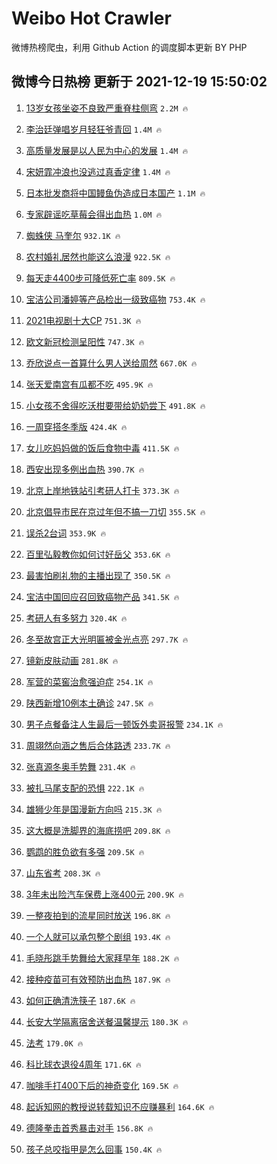 # Weibo Hot Crawler 



微博热榜爬虫，利用 Github Action 的调度脚本更新 BY PHP 


## 微博今日热榜 更新于 2021-12-19 15:50:02 
1. [13岁女孩坐姿不良致严重脊柱侧弯](https://s.weibo.com/weibo?q=%2313%E5%B2%81%E5%A5%B3%E5%AD%A9%E5%9D%90%E5%A7%BF%E4%B8%8D%E8%89%AF%E8%87%B4%E4%B8%A5%E9%87%8D%E8%84%8A%E6%9F%B1%E4%BE%A7%E5%BC%AF%23&Refer=top) `2.2M 🔥` 

1. [李治廷弹唱岁月轻狂爷青回](https://s.weibo.com/weibo?q=%23%E6%9D%8E%E6%B2%BB%E5%BB%B7%E5%BC%B9%E5%94%B1%E5%B2%81%E6%9C%88%E8%BD%BB%E7%8B%82%E7%88%B7%E9%9D%92%E5%9B%9E%23&Refer=top) `1.4M 🔥` 

1. [高质量发展是以人民为中心的发展](https://s.weibo.com/weibo?q=%23%E9%AB%98%E8%B4%A8%E9%87%8F%E5%8F%91%E5%B1%95%E6%98%AF%E4%BB%A5%E4%BA%BA%E6%B0%91%E4%B8%BA%E4%B8%AD%E5%BF%83%E7%9A%84%E5%8F%91%E5%B1%95%23&Refer=top) `1.4M 🔥` 

1. [宋妍霏冲浪也没逃过真香定律](https://s.weibo.com/weibo?q=%23%E5%AE%8B%E5%A6%8D%E9%9C%8F%E5%86%B2%E6%B5%AA%E4%B9%9F%E6%B2%A1%E9%80%83%E8%BF%87%E7%9C%9F%E9%A6%99%E5%AE%9A%E5%BE%8B%23&Refer=top) `1.4M 🔥` 

1. [日本批发商将中国鳗鱼伪造成日本国产](https://s.weibo.com/weibo?q=%23%E6%97%A5%E6%9C%AC%E6%89%B9%E5%8F%91%E5%95%86%E5%B0%86%E4%B8%AD%E5%9B%BD%E9%B3%97%E9%B1%BC%E4%BC%AA%E9%80%A0%E6%88%90%E6%97%A5%E6%9C%AC%E5%9B%BD%E4%BA%A7%23&Refer=top) `1.1M 🔥` 

1. [专家辟谣吃草莓会得出血热](https://s.weibo.com/weibo?q=%23%E4%B8%93%E5%AE%B6%E8%BE%9F%E8%B0%A3%E5%90%83%E8%8D%89%E8%8E%93%E4%BC%9A%E5%BE%97%E5%87%BA%E8%A1%80%E7%83%AD%23&Refer=top) `1.0M 🔥` 

1. [蜘蛛侠 马奎尔](https://s.weibo.com/weibo?q=%E8%9C%98%E8%9B%9B%E4%BE%A0%20%E9%A9%AC%E5%A5%8E%E5%B0%94&Refer=top) `932.1K 🔥` 

1. [农村婚礼居然也能这么浪漫](https://s.weibo.com/weibo?q=%23%E5%86%9C%E6%9D%91%E5%A9%9A%E7%A4%BC%E5%B1%85%E7%84%B6%E4%B9%9F%E8%83%BD%E8%BF%99%E4%B9%88%E6%B5%AA%E6%BC%AB%23&Refer=top) `922.5K 🔥` 

1. [每天走4400步可降低死亡率](https://s.weibo.com/weibo?q=%23%E6%AF%8F%E5%A4%A9%E8%B5%B04400%E6%AD%A5%E5%8F%AF%E9%99%8D%E4%BD%8E%E6%AD%BB%E4%BA%A1%E7%8E%87%23&Refer=top) `809.5K 🔥` 

1. [宝洁公司潘婷等产品检出一级致癌物](https://s.weibo.com/weibo?q=%23%E5%AE%9D%E6%B4%81%E5%85%AC%E5%8F%B8%E6%BD%98%E5%A9%B7%E7%AD%89%E4%BA%A7%E5%93%81%E6%A3%80%E5%87%BA%E4%B8%80%E7%BA%A7%E8%87%B4%E7%99%8C%E7%89%A9%23&Refer=top) `753.4K 🔥` 

1. [2021电视剧十大CP](https://s.weibo.com/weibo?q=%232021%E7%94%B5%E8%A7%86%E5%89%A7%E5%8D%81%E5%A4%A7CP%23&Refer=top) `751.3K 🔥` 

1. [欧文新冠检测呈阳性](https://s.weibo.com/weibo?q=%23%E6%AC%A7%E6%96%87%E6%96%B0%E5%86%A0%E6%A3%80%E6%B5%8B%E5%91%88%E9%98%B3%E6%80%A7%23&Refer=top) `747.3K 🔥` 

1. [乔欣说点一首算什么男人送给周然](https://s.weibo.com/weibo?q=%23%E4%B9%94%E6%AC%A3%E8%AF%B4%E7%82%B9%E4%B8%80%E9%A6%96%E7%AE%97%E4%BB%80%E4%B9%88%E7%94%B7%E4%BA%BA%E9%80%81%E7%BB%99%E5%91%A8%E7%84%B6%23&Refer=top) `667.0K 🔥` 

1. [张天爱南宫有瓜都不吃](https://s.weibo.com/weibo?q=%23%E5%BC%A0%E5%A4%A9%E7%88%B1%E5%8D%97%E5%AE%AB%E6%9C%89%E7%93%9C%E9%83%BD%E4%B8%8D%E5%90%83%23&Refer=top) `495.9K 🔥` 

1. [小女孩不舍得吃沃柑要带给奶奶尝下](https://s.weibo.com/weibo?q=%23%E5%B0%8F%E5%A5%B3%E5%AD%A9%E4%B8%8D%E8%88%8D%E5%BE%97%E5%90%83%E6%B2%83%E6%9F%91%E8%A6%81%E5%B8%A6%E7%BB%99%E5%A5%B6%E5%A5%B6%E5%B0%9D%E4%B8%8B%23&Refer=top) `491.8K 🔥` 

1. [一周穿搭冬季版](https://s.weibo.com/weibo?q=%E4%B8%80%E5%91%A8%E7%A9%BF%E6%90%AD%E5%86%AC%E5%AD%A3%E7%89%88&Refer=top) `424.4K 🔥` 

1. [女儿吃妈妈做的饭后食物中毒](https://s.weibo.com/weibo?q=%23%E5%A5%B3%E5%84%BF%E5%90%83%E5%A6%88%E5%A6%88%E5%81%9A%E7%9A%84%E9%A5%AD%E5%90%8E%E9%A3%9F%E7%89%A9%E4%B8%AD%E6%AF%92%23&Refer=top) `411.5K 🔥` 

1. [西安出现多例出血热](https://s.weibo.com/weibo?q=%23%E8%A5%BF%E5%AE%89%E5%87%BA%E7%8E%B0%E5%A4%9A%E4%BE%8B%E5%87%BA%E8%A1%80%E7%83%AD%23&Refer=top) `390.7K 🔥` 

1. [北京上岸地铁站引考研人打卡](https://s.weibo.com/weibo?q=%23%E5%8C%97%E4%BA%AC%E4%B8%8A%E5%B2%B8%E5%9C%B0%E9%93%81%E7%AB%99%E5%BC%95%E8%80%83%E7%A0%94%E4%BA%BA%E6%89%93%E5%8D%A1%23&Refer=top) `373.3K 🔥` 

1. [北京倡导市民在京过年但不搞一刀切](https://s.weibo.com/weibo?q=%23%E5%8C%97%E4%BA%AC%E5%80%A1%E5%AF%BC%E5%B8%82%E6%B0%91%E5%9C%A8%E4%BA%AC%E8%BF%87%E5%B9%B4%E4%BD%86%E4%B8%8D%E6%90%9E%E4%B8%80%E5%88%80%E5%88%87%23&Refer=top) `355.5K 🔥` 

1. [误杀2台词](https://s.weibo.com/weibo?q=%23%E8%AF%AF%E6%9D%802%E5%8F%B0%E8%AF%8D%23&Refer=top) `353.9K 🔥` 

1. [百里弘毅教你如何讨好岳父](https://s.weibo.com/weibo?q=%23%E7%99%BE%E9%87%8C%E5%BC%98%E6%AF%85%E6%95%99%E4%BD%A0%E5%A6%82%E4%BD%95%E8%AE%A8%E5%A5%BD%E5%B2%B3%E7%88%B6%23&Refer=top) `353.6K 🔥` 

1. [最害怕刷礼物的主播出现了](https://s.weibo.com/weibo?q=%23%E6%9C%80%E5%AE%B3%E6%80%95%E5%88%B7%E7%A4%BC%E7%89%A9%E7%9A%84%E4%B8%BB%E6%92%AD%E5%87%BA%E7%8E%B0%E4%BA%86%23&Refer=top) `350.5K 🔥` 

1. [宝洁中国回应召回致癌物产品](https://s.weibo.com/weibo?q=%23%E5%AE%9D%E6%B4%81%E4%B8%AD%E5%9B%BD%E5%9B%9E%E5%BA%94%E5%8F%AC%E5%9B%9E%E8%87%B4%E7%99%8C%E7%89%A9%E4%BA%A7%E5%93%81%23&Refer=top) `341.5K 🔥` 

1. [考研人有多努力](https://s.weibo.com/weibo?q=%23%E8%80%83%E7%A0%94%E4%BA%BA%E6%9C%89%E5%A4%9A%E5%8A%AA%E5%8A%9B%23&Refer=top) `320.4K 🔥` 

1. [冬至故宫正大光明匾被金光点亮](https://s.weibo.com/weibo?q=%23%E5%86%AC%E8%87%B3%E6%95%85%E5%AE%AB%E6%AD%A3%E5%A4%A7%E5%85%89%E6%98%8E%E5%8C%BE%E8%A2%AB%E9%87%91%E5%85%89%E7%82%B9%E4%BA%AE%23&Refer=top) `297.7K 🔥` 

1. [镜新皮肤动画](https://s.weibo.com/weibo?q=%23%E9%95%9C%E6%96%B0%E7%9A%AE%E8%82%A4%E5%8A%A8%E7%94%BB%23&Refer=top) `281.8K 🔥` 

1. [军营的菜窖治愈强迫症](https://s.weibo.com/weibo?q=%23%E5%86%9B%E8%90%A5%E7%9A%84%E8%8F%9C%E7%AA%96%E6%B2%BB%E6%84%88%E5%BC%BA%E8%BF%AB%E7%97%87%23&Refer=top) `254.1K 🔥` 

1. [陕西新增10例本土确诊](https://s.weibo.com/weibo?q=%23%E9%99%95%E8%A5%BF%E6%96%B0%E5%A2%9E10%E4%BE%8B%E6%9C%AC%E5%9C%9F%E7%A1%AE%E8%AF%8A%23&Refer=top) `247.5K 🔥` 

1. [男子点餐备注人生最后一顿饭外卖哥报警](https://s.weibo.com/weibo?q=%23%E7%94%B7%E5%AD%90%E7%82%B9%E9%A4%90%E5%A4%87%E6%B3%A8%E4%BA%BA%E7%94%9F%E6%9C%80%E5%90%8E%E4%B8%80%E9%A1%BF%E9%A5%AD%E5%A4%96%E5%8D%96%E5%93%A5%E6%8A%A5%E8%AD%A6%23&Refer=top) `234.1K 🔥` 

1. [周翊然向涵之售后合体路透](https://s.weibo.com/weibo?q=%23%E5%91%A8%E7%BF%8A%E7%84%B6%E5%90%91%E6%B6%B5%E4%B9%8B%E5%94%AE%E5%90%8E%E5%90%88%E4%BD%93%E8%B7%AF%E9%80%8F%23&Refer=top) `233.7K 🔥` 

1. [张真源冬奥手势舞](https://s.weibo.com/weibo?q=%23%E5%BC%A0%E7%9C%9F%E6%BA%90%E5%86%AC%E5%A5%A5%E6%89%8B%E5%8A%BF%E8%88%9E%23&Refer=top) `231.4K 🔥` 

1. [被扎马尾支配的恐惧](https://s.weibo.com/weibo?q=%23%E8%A2%AB%E6%89%8E%E9%A9%AC%E5%B0%BE%E6%94%AF%E9%85%8D%E7%9A%84%E6%81%90%E6%83%A7%23&Refer=top) `222.1K 🔥` 

1. [雄狮少年是国漫新方向吗](https://s.weibo.com/weibo?q=%23%E9%9B%84%E7%8B%AE%E5%B0%91%E5%B9%B4%E6%98%AF%E5%9B%BD%E6%BC%AB%E6%96%B0%E6%96%B9%E5%90%91%E5%90%97%23&Refer=top) `215.3K 🔥` 

1. [这大概是洗脚界的海底捞吧](https://s.weibo.com/weibo?q=%23%E8%BF%99%E5%A4%A7%E6%A6%82%E6%98%AF%E6%B4%97%E8%84%9A%E7%95%8C%E7%9A%84%E6%B5%B7%E5%BA%95%E6%8D%9E%E5%90%A7%23&Refer=top) `209.8K 🔥` 

1. [鹦鹉的胜负欲有多强](https://s.weibo.com/weibo?q=%23%E9%B9%A6%E9%B9%89%E7%9A%84%E8%83%9C%E8%B4%9F%E6%AC%B2%E6%9C%89%E5%A4%9A%E5%BC%BA%23&Refer=top) `209.5K 🔥` 

1. [山东省考](https://s.weibo.com/weibo?q=%E5%B1%B1%E4%B8%9C%E7%9C%81%E8%80%83&Refer=top) `208.3K 🔥` 

1. [3年未出险汽车保费上涨400元](https://s.weibo.com/weibo?q=%233%E5%B9%B4%E6%9C%AA%E5%87%BA%E9%99%A9%E6%B1%BD%E8%BD%A6%E4%BF%9D%E8%B4%B9%E4%B8%8A%E6%B6%A8400%E5%85%83%23&Refer=top) `200.9K 🔥` 

1. [一整夜拍到的流星同时放送](https://s.weibo.com/weibo?q=%E4%B8%80%E6%95%B4%E5%A4%9C%E6%8B%8D%E5%88%B0%E7%9A%84%E6%B5%81%E6%98%9F%E5%90%8C%E6%97%B6%E6%94%BE%E9%80%81&Refer=top) `196.8K 🔥` 

1. [一个人就可以承包整个剧组](https://s.weibo.com/weibo?q=%E4%B8%80%E4%B8%AA%E4%BA%BA%E5%B0%B1%E5%8F%AF%E4%BB%A5%E6%89%BF%E5%8C%85%E6%95%B4%E4%B8%AA%E5%89%A7%E7%BB%84&Refer=top) `193.4K 🔥` 

1. [毛晓彤跳手势舞给大家拜早年](https://s.weibo.com/weibo?q=%23%E6%AF%9B%E6%99%93%E5%BD%A4%E8%B7%B3%E6%89%8B%E5%8A%BF%E8%88%9E%E7%BB%99%E5%A4%A7%E5%AE%B6%E6%8B%9C%E6%97%A9%E5%B9%B4%23&Refer=top) `188.2K 🔥` 

1. [接种疫苗可有效预防出血热](https://s.weibo.com/weibo?q=%23%E6%8E%A5%E7%A7%8D%E7%96%AB%E8%8B%97%E5%8F%AF%E6%9C%89%E6%95%88%E9%A2%84%E9%98%B2%E5%87%BA%E8%A1%80%E7%83%AD%23&Refer=top) `187.9K 🔥` 

1. [如何正确清洗筷子](https://s.weibo.com/weibo?q=%23%E5%A6%82%E4%BD%95%E6%AD%A3%E7%A1%AE%E6%B8%85%E6%B4%97%E7%AD%B7%E5%AD%90%23&Refer=top) `187.6K 🔥` 

1. [长安大学隔离宿舍送餐温馨提示](https://s.weibo.com/weibo?q=%23%E9%95%BF%E5%AE%89%E5%A4%A7%E5%AD%A6%E9%9A%94%E7%A6%BB%E5%AE%BF%E8%88%8D%E9%80%81%E9%A4%90%E6%B8%A9%E9%A6%A8%E6%8F%90%E7%A4%BA%23&Refer=top) `180.3K 🔥` 

1. [法考](https://s.weibo.com/weibo?q=%E6%B3%95%E8%80%83&Refer=top) `179.0K 🔥` 

1. [科比球衣退役4周年](https://s.weibo.com/weibo?q=%23%E7%A7%91%E6%AF%94%E7%90%83%E8%A1%A3%E9%80%80%E5%BD%B94%E5%91%A8%E5%B9%B4%23&Refer=top) `171.6K 🔥` 

1. [咖啡手打400下后的神奇变化](https://s.weibo.com/weibo?q=%23%E5%92%96%E5%95%A1%E6%89%8B%E6%89%93400%E4%B8%8B%E5%90%8E%E7%9A%84%E7%A5%9E%E5%A5%87%E5%8F%98%E5%8C%96%23&Refer=top) `169.5K 🔥` 

1. [起诉知网的教授说转载知识不应赚暴利](https://s.weibo.com/weibo?q=%23%E8%B5%B7%E8%AF%89%E7%9F%A5%E7%BD%91%E7%9A%84%E6%95%99%E6%8E%88%E8%AF%B4%E8%BD%AC%E8%BD%BD%E7%9F%A5%E8%AF%86%E4%B8%8D%E5%BA%94%E8%B5%9A%E6%9A%B4%E5%88%A9%23&Refer=top) `164.6K 🔥` 

1. [德隆拳击首秀暴击对手](https://s.weibo.com/weibo?q=%23%E5%BE%B7%E9%9A%86%E6%8B%B3%E5%87%BB%E9%A6%96%E7%A7%80%E6%9A%B4%E5%87%BB%E5%AF%B9%E6%89%8B%23&Refer=top) `156.8K 🔥` 

1. [孩子总咬指甲是怎么回事](https://s.weibo.com/weibo?q=%23%E5%AD%A9%E5%AD%90%E6%80%BB%E5%92%AC%E6%8C%87%E7%94%B2%E6%98%AF%E6%80%8E%E4%B9%88%E5%9B%9E%E4%BA%8B%23&Refer=top) `150.4K 🔥` 

